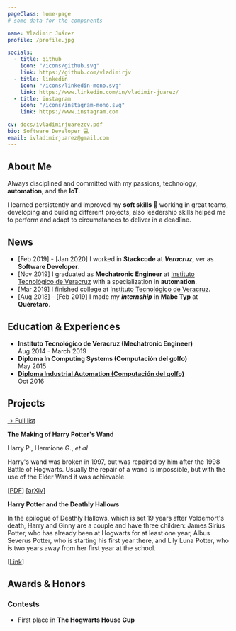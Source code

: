 ```yaml
---
pageClass: home-page
# some data for the components

name: Vladimir Juárez
profile: /profile.jpg

socials:
  - title: github
    icon: "/icons/github.svg"
    link: https://github.com/vladimirjv
  - title: linkedin
    icon: "/icons/linkedin-mono.svg"
    link: https://www.linkedin.com/in/vladimir-juarez/
  - title: instagram
    icon: "/icons/instagram-mono.svg"
    link: https://www.instagram.com

cv: docs/ivladimirjuarezcv.pdf
bio: Software Developer 💻
email: ivladimirjuarez@gmail.com
---
```


<ProfileSection :frontmatter="$page.frontmatter" />

## About Me

Always disciplined and committed with my passions, technology, **automation**, and the **IoT**.

I learned persistently and improved my **soft skills** 📣 working in great teams, developing and building different projects, also leadership skills helped me to perform and adapt to circumstances to deliver in a deadline.


## News

- [Feb 2019] - [Jan 2020] I worked in **Stackcode** at ***Veracruz***, ver as **Software Developer**.
- [Nov 2019] I graduated as **Mechatronic Engineer** at [Instituto Tecnológico de Veracruz](http://www.itver.edu.mx/) with a specialization in **automation**.
- [Mar 2019] I finished college at [Instituto Tecnológico de Veracruz](http://www.itver.edu.mx/).
- [Aug 2018] - [Feb 2019] I made my ***internship*** in **Mabe Typ** at **Quéretaro**.



## Education & Experiences

- **Instituto Tecnológico de Veracruz (Mechatronic Engineer)** <br/>
Aug 2014 - March 2019
- **Diploma In Computing Systems (Computación del golfo)** <br/>
May 2015
- [**Diploma Industrial Automation (Computación del golfo)**](docs/) <br/>
Oct 2016


## Projects


[→ Full list](/projects/)

<ProjectCard image="/projects/1.png" hideBorder=true>

  **The Making of Harry Potter's Wand**

  Harry P., Hermione G., *et al*
  
  Harry's wand was broken in 1997, but was repaired by him after the 1998 Battle of Hogwarts. Usually the repair of a wand is impossible, but with the use of the Elder Wand it was achievable.
  
  [[PDF](https://www.google.com)] [[arXiv](https://arxiv.org)]

</ProjectCard>

<ProjectCard hideBorder=true>

  **Harry Potter and the Deathly Hallows**
  
  In the epilogue of Deathly Hallows, which is set 19 years after Voldemort's death, Harry and Ginny are a couple and have three children: James Sirius Potter, who has already been at Hogwarts for at least one year, Albus Severus Potter, who is starting his first year there, and Lily Luna Potter, who is two years away from her first year at the school.

  [[Link](https://www.google.com)]

</ProjectCard>


## Awards & Honors

### Contests

- First place in **The Hogwarts House Cup**


<!-- Custom style for this page -->

<style lang="stylus">

.theme-container.home-page .page
  font-size 14px
  font-family "lucida grande", "lucida sans unicode", lucida, "Helvetica Neue", Helvetica, Arial, sans-serif;
  p
    margin 0 0 0.5rem
  p, ul, ol
    line-height normal
  a
    font-weight normal
  .theme-default-content:not(.custom) > h2
    margin-bottom 0.5rem
  .theme-default-content:not(.custom) > h2:first-child + p
    margin-top 0.5rem
  .theme-default-content:not(.custom) > h3
    padding-top 4rem

  /* Override */
  .md-card
    margin-top 0.5em
    .card-image
      padding 0.2rem
      img
        max-width 120px
        max-height 120px
    .card-content p
      -webkit-margin-after 0.2em

@media (max-width: 419px)
  .theme-container.home-page .page
    p, ul, ol
      line-height 1.5

    .md-card
      .card-image
        img 
          width 100%
          max-width 400px

</style>
